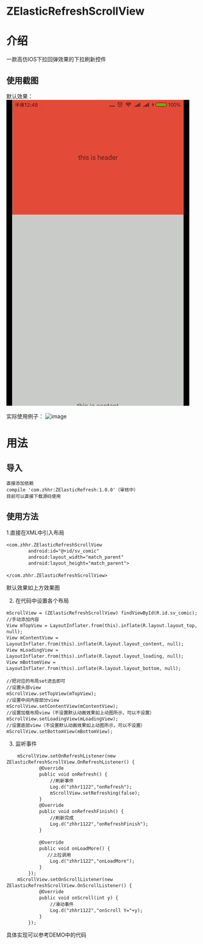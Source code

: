 # ZElasticRefreshScrollView
# 介绍
  一款高仿IOS下拉回弹效果的下拉刷新控件
## 使用截图
  默认效果：
  ![image](https://github.com/zhhr1122/ZElasticRefreshScrollView/blob/master/image/image.gif?raw=true)
  
  
  实际使用例子：
  ![image](https://github.com/zhhr1122/ZElasticRefreshScrollView/blob/master/image/image1.gif?raw=true?raw=true)
  
# 用法
## 导入
    直接添加依赖
    compile 'com.zhhr:ZElasticRefresh:1.0.0'（审核中）
    目前可以直接下载源码使用
## 使用方法
1.直接在XML中引入布局
   
```
<com.zhhr.ZElasticRefreshScrollView
        android:id="@+id/sv_comic"
        android:layout_width="match_parent"
        android:layout_height="match_parent">

</com.zhhr.ZElasticRefreshScrollView>
```

默认效果如上方效果图

2. 在代码中设置各个布局

```
mScrollView = (ZElasticRefreshScrollView) findViewById(R.id.sv_comic);
//手动添加内容
View mTopView = LayoutInflater.from(this).inflate(R.layout.layout_top, null);
View mContentView = LayoutInflater.from(this).inflate(R.layout.layout_content, null);
View mLoadingView = LayoutInflater.from(this).inflate(R.layout.layout_loading, null);
View mBottomView = LayoutInflater.from(this).inflate(R.layout.layout_bottom, null);

//把对应的布局set进去即可
//设置头部view
mScrollView.setTopView(mTopView);
//设置中间内容部分view
mScrollView.setContentView(mContentView);
//设置加载布局view（不设置默认动画效果如上动图所示，可以不设置）
mScrollView.setLoadingView(mLoadingView);
//设置底部view（不设置默认动画效果如上动图所示，可以不设置）
mScrollView.setBottomView(mBottomView);
```
3. 监听事件

```
    mScrollView.setOnRefreshListener(new ZElasticRefreshScrollView.OnRefreshListener() {
            @Override
            public void onRefresh() {
                //刷新事件
                Log.d("zhhr1122","onRefresh");
                mScrollView.setRefreshing(false);
            }
            @Override
            public void onRefreshFinish() {
                //刷新完成
                Log.d("zhhr1122","onRefreshFinish");
            }

            @Override
            public void onLoadMore() {
               //上拉调用
                Log.d("zhhr1122","onLoadMore");
            }
        });
    mScrollView.setOnScrollListener(new ZElasticRefreshScrollView.OnScrollListener() {
            @Override
            public void onScroll(int y) {
                //滑动事件
                Log.d("zhhr1122","onScroll Y="+y);
            }
        });
```
具体实现可以参考DEMO中的代码


